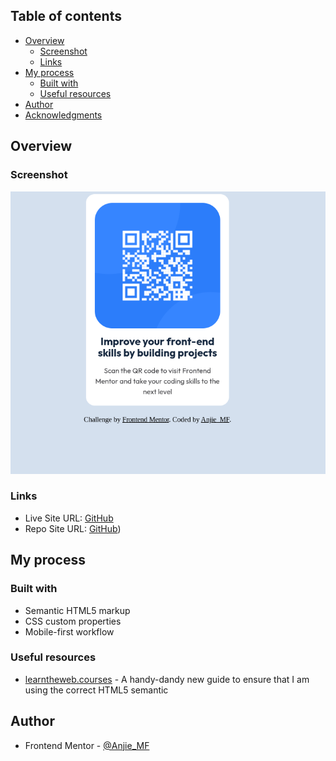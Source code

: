 ## Table of contents

- [Overview](#overview)
  - [Screenshot](#screenshot)
  - [Links](#links)
- [My process](#my-process)
  - [Built with](#built-with)
  - [Useful resources](#useful-resources)
- [Author](#author)
- [Acknowledgments](#acknowledgments)


## Overview

### Screenshot

![CheckMeOut](images/Screenshot%202024-01-18%202.09.28%20PM.png)

### Links

- Live Site URL: [GitHub](https://your-live-site-url.com)
- Repo Site URL: [GitHub](https://github.com/Anjie-MF/FEM-qr-code))

## My process

### Built with

- Semantic HTML5 markup
- CSS custom properties
- Mobile-first workflow

### Useful resources

- [learntheweb.courses](https://learntheweb.courses/topics/html-semantics-cheat-sheet/) - A handy-dandy new guide to ensure that I am using the correct HTML5 semantic

## Author

- Frontend Mentor - [@Anjie_MF](https://www.frontendmentor.io/profile/yourusername)
